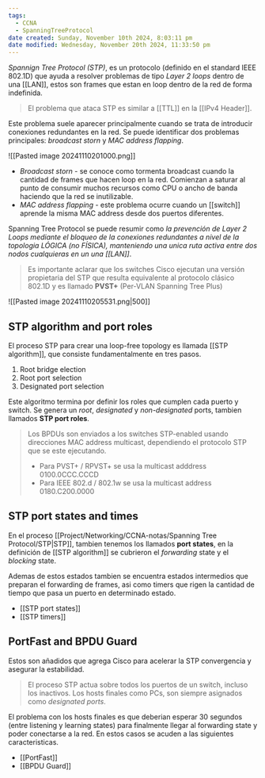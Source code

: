 ```yaml
---
tags:
  - CCNA
  - SpanningTreeProtocol
date created: Sunday, November 10th 2024, 8:03:11 pm
date modified: Wednesday, November 20th 2024, 11:33:50 pm
---
```

_Spannign Tree Protocol (STP)_, es un protocolo (definido en el standard IEEE 802.1D) que ayuda a resolver problemas de tipo _Layer 2 loops_ dentro de una [[LAN]], estos son frames que estan en loop dentro de la red de forma indefinida. 

> El problema que ataca STP es similar a [[TTL]] en la [[IPv4 Header]]. 

Este problema suele aparecer principalmente cuando se trata de introducir conexiones redundantes en la red. Se puede identificar dos problemas principales: _broadcast storn_ y _MAC address flapping_.


![[Pasted image 20241110201000.png]]

- *Broadcast storn* - se conoce como tormenta broadcast cuando la cantidad de frames que hacen loop en la red. Comienzan a saturar al punto de consumir muchos recursos como CPU o ancho de banda haciendo que la red se inutilizable.
- *MAC address flapping* - este problema ocurre cuando un [[switch]] aprende la misma MAC address desde dos puertos diferentes. 

Spanning Tree Protocol se puede resumir como _la prevención de Layer 2 Loops mediante el bloqueo de la conexiones redundantes  a nivel de  la topologia LÓGICA (no FÍSICA), manteniendo una unica ruta activa entre dos nodos cualquieras en un una [[LAN]]_. 

> Es importante aclarar que los switches Cisco ejecutan una versión propietaria del STP que resulta equivalente al protocolo clásico 802.1D y es llamado **PVST+** (Per-VLAN Spanning Tree Plus)

![[Pasted image 20241110205531.png|500]]

## STP algorithm and port roles 
El proceso STP para crear una loop-free topology es llamada [[STP algorithm]], que consiste fundamentalmente en tres pasos. 
1. Root bridge election 
2. Root port selection 
3. Designated port selection 

Este algoritmo termina por definir los roles que cumplen cada puerto y switch. Se genera un _root_, _designated_ y _non-designated_ ports, tambien llamados **STP port roles**. 


> Los BPDUs son enviados a los switches STP-enabled usando direcciones MAC address multicast, dependiendo el protocolo STP que se este ejecutando.
> - Para PVST+ / RPVST+ se usa la multicast adddress 0100.0CCC.CCCD
> - Para IEEE 802.d / 802.1w se usa la multicast address 0180.C200.0000
## STP port states and times 
En el proceso [[Project/Networking/CCNA-notas/Spanning Tree Protocol/STP|STP]], tambien tenemos los llamados **port states**, en la definición de [[STP algorithm]] se cubrieron el _forwarding_ state y el _blocking_ state. 

Ademas de estos estados tambien se encuentra estados intermedios que preparan el forwarding de frames, asi como timers que rigen la cantidad de tiempo que pasa un puerto en determinado estado. 

- [[STP port states]] 
- [[STP timers]]

## PortFast and BPDU Guard 
Estos son añadidos que agrega Cisco para acelerar la STP convergencia y asegurar la estabilidad.

> El proceso STP actua sobre todos los puertos de un switch, incluso los inactivos. Los hosts finales como PCs, son siempre asignados como _designated ports_.

El problema con los hosts finales es que deberian esperar 30 segundos (entre listening y learning states) para finalmente llegar al forwarding state y poder conectarse a la red. En estos casos se acuden a las siguientes caracteristicas. 
- [[PortFast]]  
- [[BPDU Guard]] 


